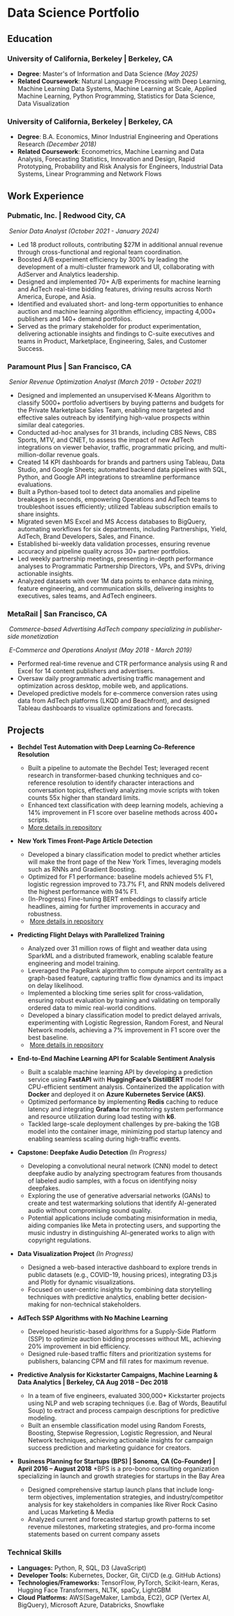 # Data Science Portfolio

## Education
### University of California, Berkeley | Berkeley, CA
  
  - **Degree**: Master's of Information and Data Science _(May 2025)_
  - **Related Coursework**: Natural Language Processing with Deep Learning, Machine Learning Data Systems, Machine Learning at Scale, Applied Machine Learning, Python Programming, Statistics for Data Science, Data Visualization
  
### University of California, Berkeley | Berkeley, CA
  - **Degree**: B.A. Economics, Minor Industrial Engineering and Operations Research _(December 2018)_
  - **Related Coursework**: Econometrics, Machine Learning and Data Analysis, Forecasting Statistics, Innovation and Design, Rapid Prototyping, Probability and Risk Analysis for Engineers, Industrial Data Systems, Linear Programming and Network Flows

## Work Experience

### Pubmatic, Inc. | Redwood City, CA
&nbsp;_Senior Data Analyst (October 2021 - January 2024)_
  
   - Led 18 product rollouts, contributing $27M in additional annual revenue through cross-functional and regional team coordination.
   - Boosted A/B experiment efficiency by 300% by leading the development of a multi-cluster framework and UI, collaborating with AdServer and Analytics leadership.
   - Designed and implemented 70+ A/B experiments for machine learning and AdTech real-time bidding features, driving results across North America, Europe, and Asia.
   - Identified and evaluated short- and long-term opportunities to enhance auction and machine learning algorithm efficiency, impacting 4,000+ publishers and 140+ demand portfolios.
  - Served as the primary stakeholder for product experimentation, delivering actionable insights and findings to C-suite executives and teams in Product, Marketplace, Engineering, Sales, and Customer Success.
  
### Paramount Plus | San Francisco, CA
&nbsp;_Senior Revenue Optimization Analyst (March 2019 - October 2021)_
  
  - Designed and implemented an unsupervised K-Means Algorithm to classify 5000+ portfolio advertisers by buying patterns and budgets for the Private Marketplace Sales Team, enabling more targeted and effective sales outreach by identifying high-value prospects within similar deal categories.
  - Conducted ad-hoc analyses for 31 brands, including CBS News, CBS Sports, MTV, and CNET, to assess the impact of new AdTech integrations on viewer behavior, traffic, programmatic pricing, and multi-million-dollar revenue goals.
  - Created 14 KPI dashboards for brands and partners using Tableau, Data Studio, and Google Sheets; automated backend data pipelines with SQL, Python, and Google API integrations to streamline performance evaluations.
  - Built a Python-based tool to detect data anomalies and pipeline breakages in seconds, empowering Operations and AdTech teams to troubleshoot issues efficiently; utilized Tableau subscription emails to share insights.
  - Migrated seven MS Excel and MS Access databases to BigQuery, automating workflows for six departments, including Partnerships, Yield, AdTech, Brand Developers, Sales, and Finance.
  - Established bi-weekly data validation processes, ensuring revenue accuracy and pipeline quality across 30+ partner portfolios.
  - Led weekly partnership meetings, presenting in-depth performance analyses to Programmatic Partnership Directors, VPs, and SVPs, driving actionable insights.
  - Analyzed datasets with over 1M data points to enhance data mining, feature engineering, and communication skills, delivering insights to executives, sales teams, and AdTech engineers.
  
### MetaRail | San Francisco, CA
&nbsp;_Commerce-based Advertising AdTech company specializing in publisher-side monetization_

&nbsp;_E-Commerce and Operations Analyst (May 2018 - March 2019)_
  
  - Performed real-time revenue and CTR performance analysis using R and Excel for 14 content publishers and advertisers.
  - Oversaw daily programmatic advertising traffic management and optimization across desktop, mobile web, and applications.
  - Developed predictive models for e-commerce conversion rates using data from AdTech platforms (LKQD and Beachfront), and designed Tableau dashboards to visualize optimizations and forecasts.

## Projects

  - **Bechdel Test Automation with Deep Learning Co-Reference Resolution**
    - Built a pipeline to automate the Bechdel Test; leveraged recent research in transformer-based chunking techniques and co-reference resolution to identify character interactions and conversation topics, effectively analyzing movie scripts with token counts 55x higher than standard limits.
    - Enhanced text classification with deep learning models, achieving a 14% improvement in F1 score over baseline methods across 400+ scripts.
    - [More details in repository](https://github.com/Alec12/Automating-the-Bechdel-Test)
      
  - **New York Times Front-Page Article Detection**
    - Developed a binary classification model to predict whether articles will make the front page of the New York Times, leveraging models such as RNNs and Gradient Boosting.
    - Optimized for F1 performance: baseline models achieved 5% F1, logistic regression improved to 73.7% F1, and RNN models delivered the highest performance with 94% F1.
    - (In-Progress) Fine-tuning BERT embeddings to classify article headlines, aiming for further improvements in accuracy and robustness.
    - &nbsp;[More details in repository](https://github.com/Alec12/NYT-Front-Page-Headline-Detection)

  - **Predicting Flight Delays with Parallelized Training**
    - Analyzed over 31 million rows of flight and weather data using SparkML and a distributed framework, enabling scalable feature engineering and model training.
    - Leveraged the PageRank algorithm to compute airport centrality as a graph-based feature, capturing traffic flow dynamics and its impact on delay likelihood.
    - Implemented a blocking time series split for cross-validation, ensuring robust evaluation by training and validating on temporally ordered data to mimic real-world conditions.
    - Developed a binary classification model to predict delayed arrivals, experimenting with Logistic Regression, Random Forest, and Neural Network models, achieving a 7% improvement in F1 score over the best baseline.
    - &nbsp;[More details in repository](https://github.com/Alec12/Predicting-Flight-Delays-with-Distributed-ML)
      
  - **End-to-End Machine Learning API for Scalable Sentiment Analysis**
    - Built a scalable machine learning API by developing a prediction service using **FastAPI** with **HuggingFace’s DistilBERT** model for CPU-efficient sentiment analysis. Containerized the application with **Docker** and deployed it on **Azure Kubernetes Service (AKS)**.  
    - Optimized performance by implementing **Redis** caching to reduce latency and integrating **Grafana** for monitoring system performance and resource utilization during load testing with **k6**.  
    - Tackled large-scale deployment challenges by pre-baking the 1GB model into the container image, minimizing pod startup latency and enabling seamless scaling during high-traffic events.  
      
  - **Capstone: Deepfake Audio Detection** _(In Progress)_
    - Developing a convolutional neural network (CNN) model to detect deepfake audio by analyzing spectrogram features from thousands of labeled audio samples, with a focus on identifying noisy deepfakes.
    - Exploring the use of generative adversarial networks (GANs) to create and test watermarking solutions that identify AI-generated audio without compromising sound quality.
    - Potential applications include combating misinformation in media, aiding companies like Meta in protecting users, and supporting the music industry in distinguishing AI-generated works to align with copyright regulations.
      
  - **Data Visualization Project** _(In Progress)_
    - Designed a web-based interactive dashboard to explore trends in public datasets (e.g., COVID-19, housing prices), integrating D3.js and Plotly for dynamic visualizations.
    - 	Focused on user-centric insights by combining data storytelling techniques with predictive analytics, enabling better decision-making for non-technical stakeholders.
   
  - **AdTech SSP Algorithms with No Machine Learning**
    - Developed heuristic-based algorithms for a Supply-Side Platform (SSP) to optimize auction bidding processes without ML, achieving 20% improvement in bid efficiency.
    - Designed rule-based traffic filters and prioritization systems for publishers, balancing CPM and fill rates for maximum revenue.
  
  - **Predictive Analysis for Kickstarter Campaigns, Machine Learning & Data Analytics | Berkeley, CA	    Aug 2018 – Dec 2018**
    - In a team of five engineers, evaluated 300,000+ Kickstarter projects using NLP and web scraping techniques (i.e. Bag of Words, Beautiful Soup) to extract and process campaign descriptions for predictive modeling.
    - Built an ensemble classification model using Random Forests, Boosting, Stepwise Regression, Logistic Regression, and Neural Network techniques, achieving actionable insights for campaign success prediction and marketing guidance for creators.
  
  - **Business Planning for Startups (BPS) | Sonoma, CA (Co-Founder) | April 2016 – August 2018**
    *BPS is a pro-bono consulting organization specializing in launch and growth strategies for startups in the Bay Area
    - Designed comprehensive startup launch plans that include long-term objectives, implementation strategies, and industry/competitor analysis for key stakeholders in companies like River Rock Casino and Lucas Marketing & Media
    - Analyzed current and forecasted startup growth patterns to set revenue milestones, marketing strategies, and pro-forma income statements based on current company assets


### Technical Skills
  - **Languages:** Python, R, SQL, D3 (JavaScript)
  - **Developer Tools:** Kubernetes, Docker, Git, CI/CD (e.g. GitHub Actions)
  - **Technologies/Frameworks:** TensorFlow, PyTorch, Scikit-learn, Keras, Hugging Face Transformers, NLTK, spaCy, LightGBM
  - **Cloud Platforms:** AWS(SageMaker, Lambda, EC2), GCP (Vertex AI, BigQuery), Microsoft Azure, Databricks, Snowflake
